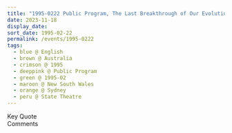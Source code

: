 ```yaml
---
title: "1995-0222 Public Program, The Last Breakthrough of Our Evolution or Going towards Self-destruction, State Theatre, 47-51 Market Street, Sydney, New South Wales, Australia"
date: 2023-11-18
display_date: 
sort_date: 1995-02-22
permalink: /events/1995-0222
tags:
  - blue @ English
  - brown @ Australia
  - crimson @ 1995
  - deeppink @ Public Program
  - green @ 1995-02
  - maroon @ New South Wales
  - orange @ Sydney
  - peru @ State Theatre
---
```


<wave-list>
  <list-title color="green" width="75">Key Quote</list-title>
  <list-item color="BlanchedAlmond"  width="200"></list-item>
  <list-item color="Lavender"></list-item>
  <list-item color="BlanchedAlmond"></list-item>
</wave-list>

<br>

<wave-list>
  <list-title color="green" width="75">Comments</list-title>
  <list-item color="BlanchedAlmond"  width="200"></list-item>
  <list-item color="Lavender"></list-item>
  <list-item color="BlanchedAlmond"></list-item>
</wave-list>